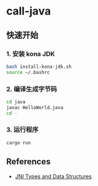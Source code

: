 # call-java

## 快速开始

### 1. 安装 kona JDK

```bash
bash install-kona-jdk.sh
source ~/.bashrc
```

### 2. 编译生成字节码

```bash
cd java
javac HelloWorld.java
cd -
```

### 3. 运行程序
```bash
cargo run
```

## References
- [JNI Types and Data Structures]

[JNI Types and Data Structures]: https://docs.oracle.com/javase/8/docs/technotes/guides/jni/spec/types.html

